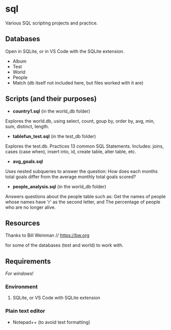 # sql
Various SQL scripting projects and practice. 

## Databases
Open in SQLite, or in VS Code with the SQLite extension. 
- Album
- Test
- World
- People
- Match (db itself not included here, but files worked with it are)

## Scripts (and their purposes)
- **country1.sql** (in the world_db folder)

Explores the world.db, using select, count, goup by, order by, avg, min, sum, distinct, length.

- **tablefun_test.sql** (in the test_db folder)

Explores the test.db.
Practices 13 common SQL Statements. Includes: joins, cases (case when), insert into, id, create table, alter table, etc. 

- **avg_goals.sql**

Uses nested subqueries to answer the question: How does each months total goals differ from the average monthly total goals scored?

- **people_analysis.sql** (in the world_db folder)

Answers questions about the people table such as:
Get the names of people whose names have 'r' as the second letter, and The percentage of people who are no longer alive.

## Resources
Thanks to Bill Weinman // https://bw.org 

for some of the databases (test and world) to work with.

## Requirements
*For windows!*

### Environment
1. SQLite, or VS Code with SQLite extension

### Plain text editor
- Notepad++ (to avoid text formatting)
